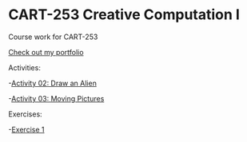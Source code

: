 # CART-253 Creative Computation I

Course work for CART-253

[Check out my portfolio](https://cacatiandanportfolio.com/)

Activities:

-[Activity 02: Draw an Alien](https://danielcacatian.github.io/CART-253/activities/02-draw-an-alien)

-[Activity 03: Moving Pictures](https://danielcacatian.github.io/CART-253/activities/03-moving-pictures)

Exercises:

-[Exercise 1](https://danielcacatian.github.io/CART-253/exercises/exercise1)
